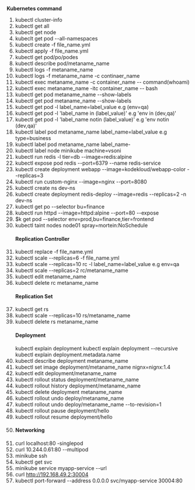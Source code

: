  <b>Kubernetes command</b>
1. kubectl cluster-info
2. kubectl get all
3. kubectl get node
4. kubeclt get pod --all-namespaces
5. kubectl create -f file_name.yml
6. kubectl apply -f file_name.yml
7. kubectl get pod/po/podes
8. kubectl describe pod/metaname_name
9. kubectl logs -f metaname_name
10. kubectl logs -f metaname_name -c continaer_name
11. kubectl exec metaname_name -c container_name -- command(whoami)
12. kubectl exec metaname_name -itc container_name -- bash
13. kubectl get pod metaname_name --show-labels
14. kubectl get pod metaname_name --show-labels
15. kubectl get pod -l label_name=label_value  e.g (env=qa)
16. kubectl get pod -l 'label_name in (label_value)'        e.g 'env in (dev,qa)'
17. kubectl get pod -l 'label_name notin (label_value)'     e.g 'env notin (dev,qa)'
18. kubectl label pod metaname_name label_name=label_value  e.g type=business  
19. kubectl label pod metaname_name label_name-
20. kubectl label node minikube machine=vsoni
21. kubectl run redis -l tier=db --image=redis:alpine
22. kubectl expose pod redis --port=6379 --name redis-service
23. kubectl create deployment  webapp --image=kodekloud/webapp-color --replicas=3
24. kubectl run custom-nginx --image=nginx --port=8080
25. kubectl create ns dev-ns
26. kubectl create deployment redis-deploy --image=redis --replicas=2 -n dev-ns
27. kubectl get po --selector bu=finance
28. kubectl run httpd --image=httpd:alpine --port=80 --expose
29.  $k get pod --selector env=prod,bu=finance,tier=frontend
30.  kubectl taint nodes node01 spray=mortein:NoSchedule
    <h4>Replication Controller</h4>
31. kubectl replace -f file_name.yml
32. kubectl scale --replicas=6 -f file_name.yml
33. kubectl scale --replicas=10 rc -l label_name=label_value  e.g env=qa
34. kubectl scale --replicas=2 rc/metaname_name
35. kubectl edit metaname_name
36. kubectl delete rc metaname_name
    <h4>Replication Set</h4>
37. kubectl get rs
38. kubectl scale --replicas=10 rs/metaname_name
39. kubectl delete rs metaname_name
    <h4>Deployment</h4>
    kubectl explain deployment
    kubectl explain deployment --recursive
    kubectl explain deployment.metadata.name
40. kubectl describe deployment metaname_name
41. kubectl set image deployment/metaname_name nignx=nignx:1.4
42. kubectl edit deployment/metaname_name
43. kubectl rollout  status deployment/metaname_name
44. kubectl rollout history  deployment/metaname_name
45. kubectl delete deployment metaname_name
46. kubectl rollout undo deploy/metaname_name
47. kubectl rollout undo deploy/metaname_name --to-revision=1
48. kubectl rollout pause deployment/hello
49. kubectl rollout resume deployment/hello
50. <h4>Networking</h4>
51. curl localhost:80  -singlepod
52. curl 10.244.0.61:80  --multipod
53. minikube ssh
54. kubectl get svc
55. minikube service myapp-service --url
56. curl http://192.168.49.2:30004
57. kubectl port-forward --address 0.0.0.0 svc/myapp-service 30004:80
    



